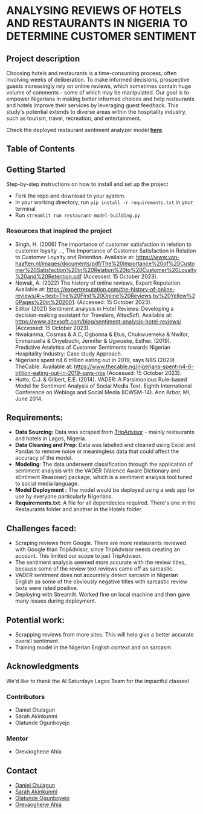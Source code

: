 # ANALYSING REVIEWS OF HOTELS AND RESTAURANTS IN NIGERIA TO DETERMINE CUSTOMER SENTIMENT

## Project description
Choosing hotels and restaurants is a time-consuming process, often involving weeks of deliberation. To make informed decisions, prospective guests increasingly rely on online reviews, which sometimes contain huge volume of comments - some of which may be manipulated. Our goal is to empower Nigerians in making better informed choices and help restaurants and hotels improve their services by leveraging guest feedback. This study's potential extends to diverse areas within the hospitality industry, such as tourism, travel, recreation, and entertainment.

Check the deployed restaurant sentiment analyzer model [**here**](https://lag-rest.streamlit.app/).

## Table of Contents

## Getting Started

Step-by-step instructions on how to install and set up the project

- Fork the repo and download to your system.
- In your working directory, run `pip install -r requirements.txt` in your terminal
- Run `streamlit run restaurant-model-building.py`

### Resources that inspired the project
- Singh, H. (2006) The importance of customer satisfaction in relation to customer loyalty ..., The Importance of Customer Satisfaction in Relation to Customer Loyalty and  Retention. Available at: https://www.van-haaften.nl/images/documents/pdf/The%20Importance%20of%20Customer%20Satisfaction%20in%20Relation%20to%20Customer%20Loyalty%20and%20Retention.pdf (Accessed: 15 October 2023).
- Nowak, A. (2022) The history of online reviews, Expert Reputation. Available at: https://expertreputation.com/the-history-of-online-reviews/#:~:text=The%20First%20Online%20Reviews,by%20Yellow%20Pages%20in%202001. (Accessed: 15 October 2023).
- Editor (2021) Sentiment analysis in Hotel Reviews: Developing a decision-making assistant for Travelers, AltexSoft. Available at: https://www.altexsoft.com/blog/sentiment-analysis-hotel-reviews/ (Accessed: 15 October 2023).
- Nwakanma, Cosmas & A.C, Ogbonna & Etus, Chukwuemeka & Nwifor, Emmanuella & Onyebuchi, Jennifer & Ugwueke, Esther. (2019). Predictive Analytics of Customer Sentiments towards Nigerian Hospitality Industry: Case study Approach.
- Nigerians spent n4.6 trillion eating out in 2019, says NBS (2020) TheCable. Available at: https://www.thecable.ng/nigerians-spent-n4-6-trillion-eating-out-in-2019-says-nbs (Accessed: 15 October 2023).
- Hutto, C.J. & Gilbert, E.E. (2014). VADER: A Parsimonious Rule-based Model for Sentiment Analysis of Social Media Text. Eighth International Conference on Weblogs and Social Media (ICWSM-14). Ann Arbor, MI, June 2014.

## Requirements:
- **Data Sourcing:** Data was scraped from <a href="https://www.tripadvisor.com/">TripAdvisor</a> - mainly restaurants and hotels in Lagos, Nigeria.
- **Data Cleaning and Prep**: Data was labelled and cleaned using Excel and Pandas to remove noise or meaningless data that could affect the accuracy of the model.
- **Modeling**: The data underwent classification through the application of sentiment analysis with the VADER (Valence Aware Dictionary and sEntiment Reasoner) package, which is a sentiment analysis tool tuned to social media language.
- **Model Deployment :** The model would be deployed using a web app for use by everyone particularly Nigerians.
- **Requirements.txt**: A file for all dependecies required. There's one in the Restaurants folder and another in the Hotels folder.

## Challenges faced:
- Scraping reviews from Google. There are more restaurants reviewed with Google than TripAdvisor, since TripAdvisor needs creating an account. This limited our scope to just TripAdvisor.
- The sentiment analysis seemed more accurate with the review titles, because some of the review text reviews came off as sarcastic.
- VADER sentiment does not accurately detect sarcasm in Nigerian English as some of the obviously negative titles with sarcastic review texts were rated positive.
- Deploying with Streamlit. Worked fine on local machine and then gave many issues during deployment. 

## Potential work:
- Scrapping reviews from more sites. This will help give a better accurate overall sentiment.
- Training model in the Nigerian English context and on sarcasm.

## Acknowledgments
We'd like to thank the AI Saturdays Lagos Team for the impactful classes!

### Contributors
- Daniel Otulagun
- Sarah Akinkunmi
- Olatunde Ogunboyejo

### Mentor
- Orevaoghene Ahia


## Contact
- <a href="https://www.linkedin.com/in/otulagun/">Daniel Otulagun </a>
- <a href="https://www.linkedin.com/in/sarah-akinkunmi/">Sarah Akinkunmi </a>
- <a href="https://www.linkedin.com/in/ogunboyejo-olatunde/">Olatunde Ogunboyejo </a>
- <a href="https://www.linkedin.com/in/orevaoghene-ahia/">Orevaoghene Ahia </a> 



